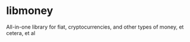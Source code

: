 # libmoney
All-in-one library for fiat, cryptocurrencies, and other types of money, et cetera, et al
